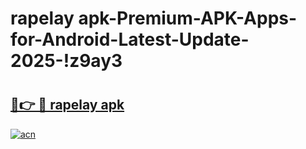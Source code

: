 # rapelay apk-Premium-APK-Apps-for-Android-Latest-Update-2025-!z9ay3

# <h2><a href="https://googleone.com">🔗👉 🔴 rapelay apk</a></h2>

[![acn](https://github.com/user-attachments/assets/0f9c940e-d8b0-45ae-aac7-cd30a18b3e1c)](https://googleone.com)


